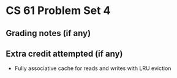 CS 61 Problem Set 4
===================

Grading notes (if any)
----------------------



Extra credit attempted (if any)
-------------------------------
- Fully associative cache for reads and writes with LRU eviction